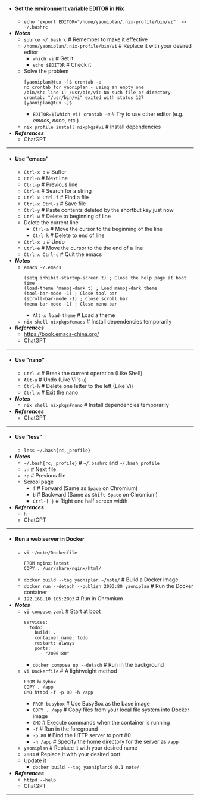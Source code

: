 - #### Set the environment variable EDITOR in Nix
    - `echo 'export EDITOR="/home/yaoniplan/.nix-profile/bin/vi"' >> ~/.bashrc`
- ***Notes***
    - `source ~/.bashrc` # Remember to make it effective
    - `/home/yaoniplan/.nix-profile/bin/vi` # Replace it with your desired editor
        - `which vi` # Get it
        - `echo $EDITOR` # Check it
    - Solve the problem
      ```
      [yaoniplan@tux ~]$ crontab -e
      no crontab for yaoniplan - using an empty one
      /bin/sh: line 1: /usr/bin/vi: No such file or directory
      crontab: "/usr/bin/vi" exited with status 127
      [yaoniplan@tux ~]$
      ```
        - `EDITOR=$(which vi) crontab -e` # Try to use other editor (e.g. *emacs*, *nano*, etc.)
    - `nix profile install nixpkgs#vi` # Install dependencies
- ***References***
    - ChatGPT
- ---
- #### Use "emacs"
    - `Ctrl-x b` # Buffer
    - `Ctrl-n` # Next line
    - `Ctrl-p` # Previous line
    - `Ctrl-s` # Search for a string
    - `Ctrl-x Ctrl-f` # Find a file
    - `Ctrl-x Ctrl-s` # Save file
    - `Ctrl-y` # Paste contents deleted by the shortbut key just now
    - `Ctrl-w` # Delete to beginning of line
    - Delete the current line
        - `Ctrl-a` # Move the cursor to the beginning of the line
        - `Ctrl-k` # Delete to end of line
    - `Ctrl-x u` # Undo
    - `Ctrl-e` # Move the cursor to the the end of a line
    - `Ctrl-x Ctrl-c` # Quit the emacs
- ***Notes***
    - `emacs ~/.emacs`
      ```
      (setq inhibit-startup-screen t) ; Close the help page at boot time
      (load-theme 'manoj-dark t) ; Load manoj-dark theme
      (tool-bar-mode -1) ; Close tool bar
      (scroll-bar-mode -1) ; Close scroll bar
      (menu-bar-mode -1) ; Close menu bar
      ```
        - `Alt-x load-theme` # Load a theme
    - `nix shell nixpkgs#emacs` # Install dependencies temporarily
- ***References***
    - https://book.emacs-china.org/
    - ChatGPT
- ---
- #### Use "nano"
    - `Ctrl-c` # Break the current operation (Like Shell)
    - `Alt-u` # Undo (Like Vi's `u`)
    - `Ctrl-h` # Delete one letter to the left (Like Vi)
    - `Ctrl-x` # Exit the nano
- ***Notes***
    - `nix shell nixpkgs#nano` # Install dependencies temporarily
- ***References***
    - ChatGPT
- ---
- #### Use "less"
    - `less ~/.bash{rc,_profile}`
- ***Notes***
    - `~/.bash{rc,_profile}` # `~/.bashrc` and `~/.bash_profile`
    - `:n` # Next file
    - `:p` # Previous file
    - Scrool page
        - `f` # Forward (Same as `Space` on Chromium)
        - `b` # Backward (Same as `Shift-Space` on Chromium)
        - `Ctrl-[ }` # Right one half screen width
- ***References***
    - `h`
    - ChatGPT
- ---
- #### Run a web server in Docker
    - `vi ~/note/Dockerfile`
      ```
      FROM nginx:latest
      COPY . /usr/share/nginx/html/
      ```
    - `docker build --tag yaoniplan ~/note/` # Build a Docker image
    - `docker run --detach --publish 2003:80 yaoniplan` # Run the Docker container
    - `192.168.10.105:2003` # Run in Chromium
- ***Notes***
    - `vi compose.yaml` # Start at boot
      ```
      services:
        todo:
          build: .
          container_name: todo
          restart: always
          ports:
            - "2006:80"
      ```
        - `docker compose up --detach` # Run in the background
    - `vi Dockerfile` # A lightweight method
      ```
      FROM busybox
      COPY . /app
      CMD httpd -f -p 80 -h /app
      ```
        - `FROM busybox` # Use BusyBox as the base image
        - `COPY . /app` # Copy files from your local file system into Docker image
        - `CMD` # Execute commands when the container is running
        - `-f` # Run in the foreground
        - `-p 80` # Bind the HTTP server to port 80
        - `-h /app` # Specify the home directory for the server as `/app`
    - `yaoniplan` # Replace it with your desired name
    - `2003` # Replace it with your desired port
    - Update it
        - `docker build --tag yaoniplan:0.0.1 note/`
- ***References***
    - `httpd --help`
    - ChatGPT
- ---
